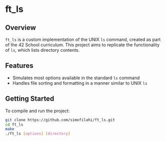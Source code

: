 # ft_ls

## Overview

`ft_ls` is a custom implementation of the UNIX `ls` command, created as part of the 42 School curriculum. This project aims to replicate the functionality of `ls`, which lists directory contents.

## Features

- Simulates most options available in the standard `ls` command
- Handles file sorting and formatting in a manner similar to UNIX `ls`

## Getting Started

To compile and run the project:

```bash
git clone https://github.com/simofilahi/ft_ls.git
cd ft_ls
make
./ft_ls [options] [directory]
